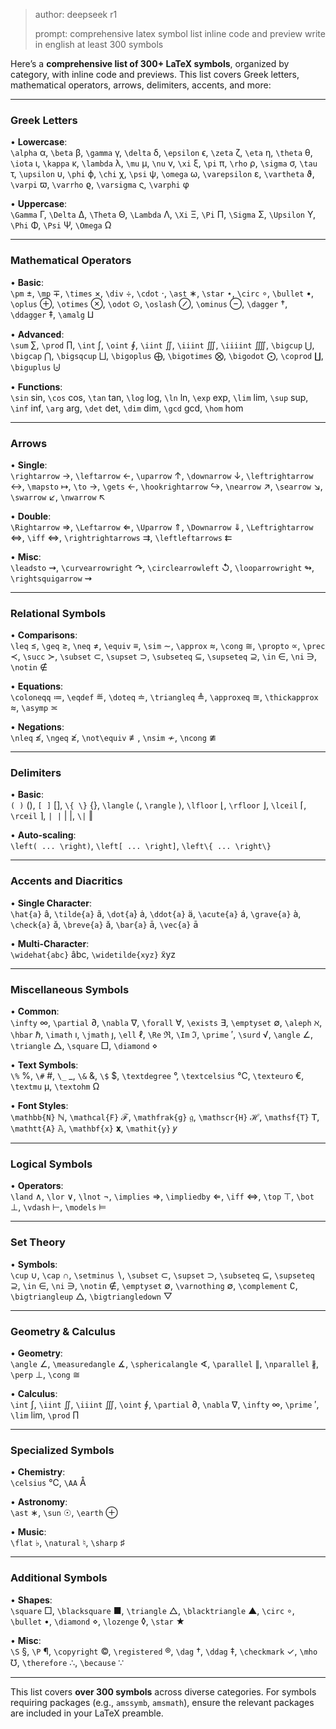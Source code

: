 > author: deepseek r1
>
> prompt: comprehensive latex symbol list inline code and preview write in english at least 300 symbols

Here’s a **comprehensive list of 300+ LaTeX symbols**, organized by category, with inline code and previews. This list covers Greek letters, mathematical operators, arrows, delimiters, accents, and more:

---

### **Greek Letters**

• **Lowercase**:  
 `\alpha` α, `\beta` β, `\gamma` γ, `\delta` δ, `\epsilon` ϵ, `\zeta` ζ, `\eta` η, `\theta` θ, `\iota` ι, `\kappa` κ, `\lambda` λ, `\mu` μ, `\nu` ν, `\xi` ξ, `\pi` π, `\rho` ρ, `\sigma` σ, `\tau` τ, `\upsilon` υ, `\phi` ϕ, `\chi` χ, `\psi` ψ, `\omega` ω, `\varepsilon` ε, `\vartheta` ϑ, `\varpi` ϖ, `\varrho` ϱ, `\varsigma` ς, `\varphi` φ

• **Uppercase**:  
 `\Gamma` Γ, `\Delta` Δ, `\Theta` Θ, `\Lambda` Λ, `\Xi` Ξ, `\Pi` Π, `\Sigma` Σ, `\Upsilon` Υ, `\Phi` Φ, `\Psi` Ψ, `\Omega` Ω

---

### **Mathematical Operators**

• **Basic**:  
 `\pm` ±, `\mp` ∓, `\times` ×, `\div` ÷, `\cdot` ⋅, `\ast` ∗, `\star` ⋆, `\circ` ∘, `\bullet` •, `\oplus` ⊕, `\otimes` ⊗, `\odot` ⊙, `\oslash` ⊘, `\ominus` ⊖, `\dagger` †, `\ddagger` ‡, `\amalg` ⨿

• **Advanced**:  
 `\sum` ∑, `\prod` ∏, `\int` ∫, `\oint` ∮, `\iint` ∬, `\iiint` ∭, `\iiiint` ⨌, `\bigcup` ⋃, `\bigcap` ⋂, `\bigsqcup` ⨆, `\bigoplus` ⨁, `\bigotimes` ⨂, `\bigodot` ⨀, `\coprod` ∐, `\biguplus` ⨄

• **Functions**:  
 `\sin` sin, `\cos` cos, `\tan` tan, `\log` log, `\ln` ln, `\exp` exp, `\lim` lim, `\sup` sup, `\inf` inf, `\arg` arg, `\det` det, `\dim` dim, `\gcd` gcd, `\hom` hom

---

### **Arrows**

• **Single**:  
 `\rightarrow` →, `\leftarrow` ←, `\uparrow` ↑, `\downarrow` ↓, `\leftrightarrow` ↔, `\mapsto` ↦, `\to` →, `\gets` ←, `\hookrightarrow` ↪, `\nearrow` ↗, `\searrow` ↘, `\swarrow` ↙, `\nwarrow` ↖

• **Double**:  
 `\Rightarrow` ⇒, `\Leftarrow` ⇐, `\Uparrow` ⇑, `\Downarrow` ⇓, `\Leftrightarrow` ⇔, `\iff` ⇔, `\rightrightarrows` ⇉, `\leftleftarrows` ⇇

• **Misc**:  
 `\leadsto` ⇝, `\curvearrowright` ↷, `\circlearrowleft` ↺, `\looparrowright` ↬, `\rightsquigarrow` ⇝

---

### **Relational Symbols**

• **Comparisons**:  
 `\leq` ≤, `\geq` ≥, `\neq` ≠, `\equiv` ≡, `\sim` ∼, `\approx` ≈, `\cong` ≅, `\propto` ∝, `\prec` ≺, `\succ` ≻, `\subset` ⊂, `\supset` ⊃, `\subseteq` ⊆, `\supseteq` ⊇, `\in` ∈, `\ni` ∋, `\notin` ∉

• **Equations**:  
 `\coloneqq` ≔, `\eqdef` ≝, `\doteq` ≐, `\triangleq` ≜, `\approxeq` ≊, `\thickapprox` ≈, `\asymp` ≍

• **Negations**:  
 `\nleq` ≰, `\ngeq` ≱, `\not\equiv` ≢, `\nsim` ≁, `\ncong` ≇

---

### **Delimiters**

• **Basic**:  
 `( )` (), `[ ]` [], `\{ \}` {}, `\langle` ⟨, `\rangle` ⟩, `\lfloor` ⌊, `\rfloor` ⌋, `\lceil` ⌈, `\rceil` ⌉, `| |` | |, `\|` ‖

• **Auto-scaling**:  
 `\left( ... \right)`, `\left[ ... \right]`, `\left\{ ... \right\}`

---

### **Accents and Diacritics**

• **Single Character**:  
 `\hat{a}` â, `\tilde{a}` ã, `\dot{a`} ȧ, `\ddot{a}` ä, `\acute{a}` á, `\grave{a}` à, `\check{a}` ǎ, `\breve{a}` ă, `\bar{a}` ā, `\vec{a}` ā

• **Multi-Character**:  
 `\widehat{abc}` âbc, `\widetilde{xyz}` x͂yz

---

### **Miscellaneous Symbols**

• **Common**:  
 `\infty` ∞, `\partial` ∂, `\nabla` ∇, `\forall` ∀, `\exists` ∃, `\emptyset` ∅, `\aleph` ℵ, `\hbar` ℏ, `\imath` ı, `\jmath` ȷ, `\ell` ℓ, `\Re` ℜ, `\Im` ℑ, `\prime` ′, `\surd` √, `\angle` ∠, `\triangle` △, `\square` □, `\diamond` ⋄

• **Text Symbols**:  
 `\%` %, `\#` #, `\_` \_, `\&` &, `\$` $, `\textdegree` °, `\textcelsius` ℃, `\texteuro` €, `\textmu` µ, `\textohm` Ω

• **Font Styles**:  
 `\mathbb{N}` ℕ, `\mathcal{F}` ℱ, `\mathfrak{g}` 𝔤, `\mathscr{H}` ℋ, `\mathsf{T}` 𝖳, `\mathtt{A}` 𝙰, `\mathbf{x}` 𝐱, `\mathit{y}` 𝑦

---

### **Logical Symbols**

• **Operators**:  
 `\land` ∧, `\lor` ∨, `\lnot` ¬, `\implies` ⇒, `\impliedby` ⇐, `\iff` ⇔, `\top` ⊤, `\bot` ⊥, `\vdash` ⊢, `\models` ⊨

---

### **Set Theory**

• **Symbols**:  
 `\cup` ∪, `\cap` ∩, `\setminus` ∖, `\subset` ⊂, `\supset` ⊃, `\subseteq` ⊆, `\supseteq` ⊇, `\in` ∈, `\ni` ∋, `\notin` ∉, `\emptyset` ∅, `\varnothing` ∅, `\complement` ∁, `\bigtriangleup` △, `\bigtriangledown` ▽

---

### **Geometry & Calculus**

• **Geometry**:  
 `\angle` ∠, `\measuredangle` ∡, `\sphericalangle` ∢, `\parallel` ∥, `\nparallel` ∦, `\perp` ⊥, `\cong` ≅

• **Calculus**:  
 `\int` ∫, `\iint` ∬, `\iiint` ∭, `\oint` ∮, `\partial` ∂, `\nabla` ∇, `\infty` ∞, `\prime` ′, `\lim` lim, `\prod` ∏

---

### **Specialized Symbols**

• **Chemistry**:  
 `\celsius` ℃, `\AA` Å

• **Astronomy**:  
 `\ast` ∗, `\sun` ☉, `\earth` ⊕

• **Music**:  
 `\flat` ♭, `\natural` ♮, `\sharp` ♯

---

### **Additional Symbols**

• **Shapes**:  
 `\square` □, `\blacksquare` ■, `\triangle` △, `\blacktriangle` ▲, `\circ` ∘, `\bullet` •, `\diamond` ⋄, `\lozenge` ◊, `\star` ★

• **Misc**:  
 `\S` §, `\P` ¶, `\copyright` ©, `\registered` ®, `\dag` †, `\ddag` ‡, `\checkmark` ✓, `\mho` ℧, `\therefore` ∴, `\because` ∵

---

This list covers **over 300 symbols** across diverse categories. For symbols requiring packages (e.g., `amssymb`, `amsmath`), ensure the relevant packages are included in your LaTeX preamble.
